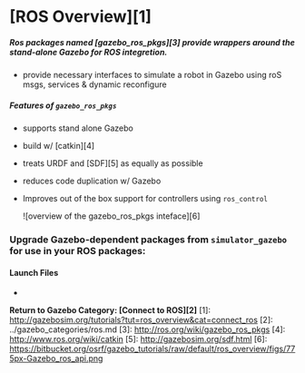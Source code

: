 # [ROS Overview][1]

##### Ros packages named [gazebo_ros_pkgs][3] provide wrappers around the stand-alone Gazebo for ROS integretion.

- provide necessary interfaces to simulate a robot in Gazebo using roS msgs, services & dynamic reconfigure 

##### Features of `gazebo_ros_pkgs`

- supports stand alone Gazebo
- build w/ [catkin][4]
- treats URDF and [SDF][5] as equally as possible
- reduces code duplication w/ Gazebo
- Improves out of the box support for controllers using `ros_control`

  ![overview of the gazebo_ros_pkgs inteface][6]

### Upgrade Gazebo-dependent packages from `simulator_gazebo` for use in your ROS packages:

#### Launch Files

- 

**Return to Gazebo Category: [Connect to ROS][2]**
[1]: http://gazebosim.org/tutorials?tut=ros_overview&cat=connect_ros
[2]: ../gazebo_categories/ros.md
[3]: http://ros.org/wiki/gazebo_ros_pkgs
[4]: http://www.ros.org/wiki/catkin
[5]: http://gazebosim.org/sdf.html
[6]: https://bitbucket.org/osrf/gazebo_tutorials/raw/default/ros_overview/figs/775px-Gazebo_ros_api.png
